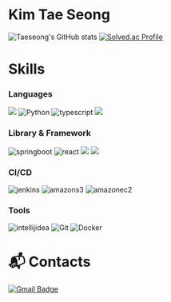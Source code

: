 # Kim Tae Seong 

![Taeseong's GitHub stats](https://github-readme-stats.vercel.app/api?username=kts5927&show_icons=true&theme=radical)
[![Solved.ac Profile](http://mazassumnida.wtf/api/v2/generate_badge?boj=kts5927)](https://solved.ac/kts5927/)
# Skills
### Languages
![](https://img.shields.io/badge/Java-20232a?style=for-the-badge&logo=OpenJDK&logoColor=007396)
![Python](https://img.shields.io/badge/Python-20232a.svg?&style=for-the-badge&logo=Python&logoColor=3776AB)
![typescript](https://img.shields.io/badge/typescript-20232a?style=for-the-badge&logo=typescript&logoColor=3178C6)
<img src="https://img.shields.io/badge/javascript-20232a?style=for-the-badge&logo=javascript&logoColor=F7DF1E">

### Library & Framework 
![springboot](https://img.shields.io/badge/springboot-20232a.svg?style=for-the-badge&logo=springboot&logoColor=#6DB33F)
![react](https://img.shields.io/badge/react-20232a.svg?style=for-the-badge&logo=react&logoColor=61DAFB)
<img src="https://img.shields.io/badge/node.js-20232a?style=for-the-badge&logo=Node.js&logoColor=339933">
<img src="https://img.shields.io/badge/nest.js-20232a?style=for-the-badge&logo=nestjs&logoColor=E0234E">


### CI/CD
![jenkins](https://img.shields.io/badge/jenkins-20232a.svg?style=for-the-badge&logo=jenkins&logoColor=##D24939)
![amazons3](https://img.shields.io/badge/amazons3-20232a.svg?style=for-the-badge&logo=amazons3&logoColor=###569A31)
![amazonec2](https://img.shields.io/badge/amazonec2-20232a.svg?style=for-the-badge&logo=amazonec2&logoColor=###FF9900)


### Tools

![intellijidea](https://img.shields.io/badge/intellijidea-20232a.svg?&style=for-the-badge&logo=intellijidea&logoColor=#000000)
![Git](https://img.shields.io/badge/Git-20232a.svg?&style=for-the-badge&logo=Git&logoColor=F05032)
![Docker](https://img.shields.io/badge/docker-20232a.svg?&style=for-the-badge&logo=docker&logoColor=2496ED)

 
# :mailbox_with_mail: Contacts
[![Gmail Badge](https://img.shields.io/badge/Gmail-d14836?style=flat-square&logo=Gmail&logoColor=white&link=mailto:ktktss5927@gmail.com)](mailto:ktktss5927@gmail.com)
